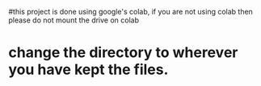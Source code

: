 #this project is done using google's colab, if you are not using colab then please do not mount the drive on colab
# change the directory to wherever you have kept the files.
